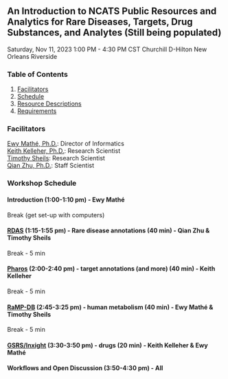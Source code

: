 ## An Introduction to NCATS Public Resources and Analytics for Rare Diseases, Targets, Drug Substances, and Analytes (Still being populated)
Saturday, Nov 11, 2023 1:00 PM - 4:30 PM CST
Churchill D-Hilton New Orleans Riverside

### Table of Contents
1. [Facilitators](#facilitators)
2. [Schedule](#schedule)
3. [Resource Descriptions](#descriptions)
4. [Requirements](#requirements)


### Facilitators <a id = facilitators></a>
[Ewy Mathé, Ph.D.](https://ncats.nih.gov/staff/mathee): Director of Informatics <br>
[Keith Kelleher, Ph.D.](https://ncats.nih.gov/preclinical/core/informatics/informatics-scientists-software-developers): Research Scientist <br>
[Timothy Sheils](https://ncats.nih.gov/staff/sheilstk): Research Scientist <br>
[Qian Zhu, Ph.D.](https://ncats.nih.gov/staff/zhuqn): Staff Scientist <br>

### Workshop Schedule <a id = schedule></a>
#### Introduction (1:00-1:10 pm) - Ewy Mathé <br>

Break (get set-up with computers)

#### [RDAS](/RDAS/README.md) (1:15-1:55 pm)  - Rare disease annotations (40 min) - Qian Zhu & Timothy Sheils

Break - 5 min

#### [Pharos](/Pharos/README.md) (2:00-2:40 pm) - target annotations (and more) (40 min) - Keith Kelleher

Break - 5 min

#### [RaMP-DB](/RaMP/README.md) (2:45-3:25 pm) - human metabolism (40 min) - Ewy Mathé & Timothy Sheils

Break - 5 min

#### [GSRS/Inxight](GSRS_Inxight) (3:30-3:50 pm) - drugs (20 min) - Keith Kelleher & Ewy Mathé

#### Workflows and Open Discussion (3:50-4:30 pm) - All

